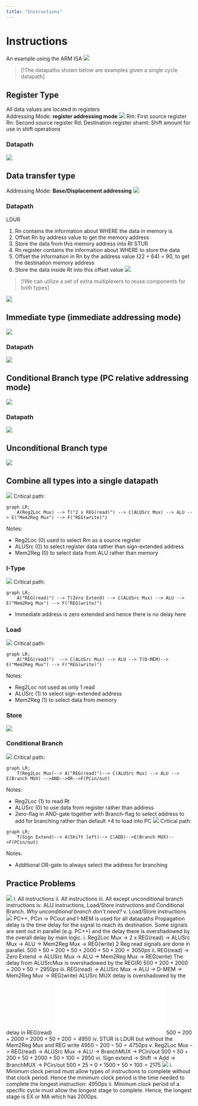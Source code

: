 ```yaml
---
title: "Instructions"
---
```

# Instructions
An example using the ARM ISA
![](https://i.imgur.com/fTodwdd.png)
> [!The datapaths shown below are examples given a single cycle datapath]
## Register Type 
All data values are located in registers  
Addressing Mode: __register addressing mode__
![](https://i.imgur.com/dGc0feL.png)
Rm: First source register
Rn: Second source register
Rd: Destination register
shamt: Shift amount for use in shift operations
### Datapath
![](https://i.imgur.com/Ce5IY8W.png)
## Data transfer type
Addressing Mode: __Base/Displacement addressing__
![](https://i.imgur.com/k1DenbQ.png)
### Datapath
LDUR
1. Rn contains the information about WHERE the data in memory is
2. Offset Rn by address value  to get the memory address
3. Store the data from this memory address into Rt
STUR
1. Rn register contains the information about WHERE to store the data
2. Offset the information in Rn by the address value (22 + 64) = 90, to get the destination memory address
3. Store the data inside Rt into this offset value
![](https://i.imgur.com/MPo89Vv.png)
> [!We can utilize a set of extra multiplexers to reuse components for both types]
> 
![](https://i.imgur.com/POeSnMZ.png)
## Immediate type (immediate addressing mode)
![](https://i.imgur.com/XBcUWz2.png)
### Datapath
![](https://i.imgur.com/m6rHt3u.png)
## Conditional Branch type (PC relative addressing mode)
![](https://i.imgur.com/cL7BQNZ.png)
### Datapath
![](https://i.imgur.com/e3nbpwz.png)
## Unconditional Branch type
![](https://i.imgur.com/clXQze5.png)
## Combine all types into a single datapath
![](https://i.imgur.com/Wmjc1KN.png)
Critical path:
```mermaid
graph LR;
	A(Reg2Loc Mux) --> T("2 x REG(read)") --> C(ALUSrc Mux) --> ALU --> E("Mem2Reg Mux") --> F("REG(write)")
```
Notes:
- Reg2Loc (0) used to select Rm as a source register
- ALUSrc (0) to select register data rather than sign-extended address
- Mem2Reg (0) to select data from ALU rather than memory
### I-Type
![](https://i.imgur.com/MGZnj1s.png)
Critical path: 
```mermaid
graph LR;
	A("REG(read)") --> T(Zero Extend) --> C(ALUSrc Mux) --> ALU --> E("Mem2Reg Mux") --> F("REG(write)")
```
- Immediate address is zero extended and hence there is no delay here
### Load
![](https://i.imgur.com/yaQJzIZ.png)
Critical path: 
```mermaid
graph LR;
	A("REG(read)")  --> C(ALUSrc Mux) --> ALU --> T(D-MEM)--> E("Mem2Reg Mux") --> F("REG(write)")
```
Notes:
- Reg2Loc not used as only 1 read
- ALUSrc (1) to select  sign-extended address
- Mem2Reg (1) to select data from memory
### Store
![](https://i.imgur.com/HUHMwJN.png)
### Conditional Branch
![](https://i.imgur.com/PLmtZJS.png)
Critical path:
```mermaid
graph LR;
	T(Reg2Loc Mux)--> A("REG(read)")--> C(ALUSrc Mux) --> ALU -->  E(Branch MUX) -->AND-->OR-->F(PCin/out)
```
Notes:
- Reg2Loc (1) to read Rt
- ALUSrc (0) to use data from register rather than address
- Zero-flag in AND-gate together with Branch-flag to select address to add for branching rather than default +4 to load into PC
![](https://i.imgur.com/FZM5SNF.png)
Critical path:
```mermaid
graph LR;
	T(Sign Extend)--> A(Shift left)--> C(ADD)-->E(Branch MUX)-->F(PCin/out)
```
Notes:
- Additional OR-gate to always select the address for branching
## Practice Problems
![](https://i.imgur.com/YdSUUkp.png)
i. All instructions
ii. All instructions
iii. All except unconditional branch instructions
iv. ALU instructions, Load/Store instructions and Conditional Branch. _Why unconditional branch don't need?_
v. Load/Store instructions
![](https://i.imgur.com/fyYJqgz.png)
PC++, PCin -> PCout and I-MEM is used for all datapaths
Propagation delay is the time delay for the signal to reach its destination.
Some signals are sent out in parallel (e.g. PC++) and the delay there is overshadowed by the overall delay by main logic.
i.
Reg2Loc Mux -> 2 x REG(read) -> ALUSrc Mux -> ALU -> Mem2Reg Mux -> REG(write)
2 Reg read signals are done in parallel.
$500+50+200+50+2000+50+200=3050ps$
ii.
REG(read) -> Zero Extend -> ALUSrc Mux -> ALU -> Mem2Reg Mux -> REG(write)
The delay from ALUSrcMux is overshadowed by the REG(R)
$500+200+2000+200+50=2950ps$
iii.
REG(read) -> ALUSrc Mux -> ALU -> D-MEM -> Mem2Reg Mux -> REG(write)
ALUSrc MUX delay is overshadowed by the delay in REG(read)
![Drawing 2022-08-29 15.35.16.excalidraw](Excalidraw/Drawing%202022-08-29%2015.35.16.excalidraw.md)
$500+200+2000+2000+50+200=4950$
iv.
STUR is LDUR but without the Mem2Reg Mux and REG write
$4950-200-50=4750ps$
v.
Reg2Loc Mux -> REG(read) -> ALUSrc Mux -> ALU -> BranchMUX -> PCin/out
$500+50+200+50+2000+50+100=2950$
vi.
Sign extend -> Shift -> Add -> BranchMUX -> PCin/out
$500+25+0+1500+50+100=2175$
![](https://i.imgur.com/cdmzkTj.png)
i. 
Minimum clock period must allow types of instructions to complete without that clock period.
Hence the minimum clock period is the time needed to complete the longest instruction: 4950ps
ii.
Minimum clock period of a specific cycle must allow the longest stage to complete. Hence, the longest stage is EX or MA which has 2000ps.
